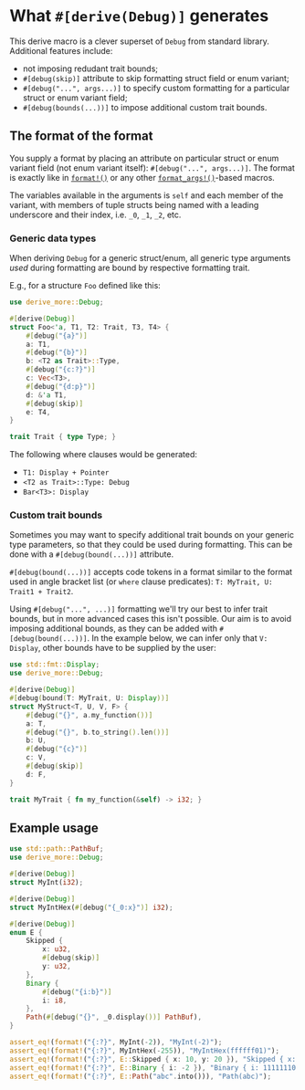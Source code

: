# What `#[derive(Debug)]` generates

This derive macro is a clever superset of `Debug` from standard library. Additional features include:
- not imposing redudant trait bounds;
- `#[debug(skip)]` attribute to skip formatting struct field or enum variant;
- `#[debug("...", args...)]` to specify custom formatting for a particular struct or enum variant field;
- `#[debug(bounds(...))]` to impose additional custom trait bounds.




## The format of the format

You supply a format by placing an attribute on particular struct or enum variant field (not enum variant itself):
`#[debug("...", args...)]`. The format is exactly like in [`format!()`] or any other [`format_args!()`]-based macros.

The variables available in the arguments is `self` and each member of the variant, with members of tuple structs being
named with a leading underscore and their index, i.e. `_0`, `_1`, `_2`, etc.




### Generic data types

When deriving `Debug` for a generic struct/enum, all generic type arguments _used_ during formatting
are bound by respective formatting trait.

E.g., for a structure `Foo` defined like this:
```rust
use derive_more::Debug;

#[derive(Debug)]
struct Foo<'a, T1, T2: Trait, T3, T4> {
    #[debug("{a}")]
    a: T1,
    #[debug("{b}")]
    b: <T2 as Trait>::Type,
    #[debug("{c:?}")]
    c: Vec<T3>,
    #[debug("{d:p}")]
    d: &'a T1,
    #[debug(skip)]
    e: T4,
}

trait Trait { type Type; }
```

The following where clauses would be generated:
* `T1: Display + Pointer`
* `<T2 as Trait>::Type: Debug`
* `Bar<T3>: Display`




### Custom trait bounds

Sometimes you may want to specify additional trait bounds on your generic type parameters, so that they could be used
during formatting. This can be done with a `#[debug(bound(...))]` attribute.

`#[debug(bound(...))]` accepts code tokens in a format similar to the format used in angle bracket list (or `where`
clause predicates): `T: MyTrait, U: Trait1 + Trait2`.

Using `#[debug("...", ...)]` formatting we'll try our best to infer trait bounds, but in more advanced cases this isn't
possible. Our aim is to avoid imposing additional bounds, as they can be added with `#[debug(bound(...))]`.
In the example below, we can infer only that `V: Display`, other bounds have to be supplied by the user:

```rust
use std::fmt::Display;
use derive_more::Debug;

#[derive(Debug)]
#[debug(bound(T: MyTrait, U: Display))]
struct MyStruct<T, U, V, F> {
    #[debug("{}", a.my_function())]
    a: T,
    #[debug("{}", b.to_string().len())]
    b: U,
    #[debug("{c}")]
    c: V,
    #[debug(skip)]
    d: F,
}

trait MyTrait { fn my_function(&self) -> i32; }
```




## Example usage

```rust
use std::path::PathBuf;
use derive_more::Debug;

#[derive(Debug)]
struct MyInt(i32);

#[derive(Debug)]
struct MyIntHex(#[debug("{_0:x}")] i32);

#[derive(Debug)]
enum E {
    Skipped {
        x: u32,
        #[debug(skip)]
        y: u32,
    },
    Binary {
        #[debug("{i:b}")]
        i: i8,
    },
    Path(#[debug("{}", _0.display())] PathBuf),
}

assert_eq!(format!("{:?}", MyInt(-2)), "MyInt(-2)");
assert_eq!(format!("{:?}", MyIntHex(-255)), "MyIntHex(ffffff01)");
assert_eq!(format!("{:?}", E::Skipped { x: 10, y: 20 }), "Skipped { x: 10, .. }");
assert_eq!(format!("{:?}", E::Binary { i: -2 }), "Binary { i: 11111110 }");
assert_eq!(format!("{:?}", E::Path("abc".into())), "Path(abc)");
```

[`format!()`]: https://doc.rust-lang.org/stable/std/macro.format.html
[`format_args!()`]: https://doc.rust-lang.org/stable/std/macro.format_args.html

